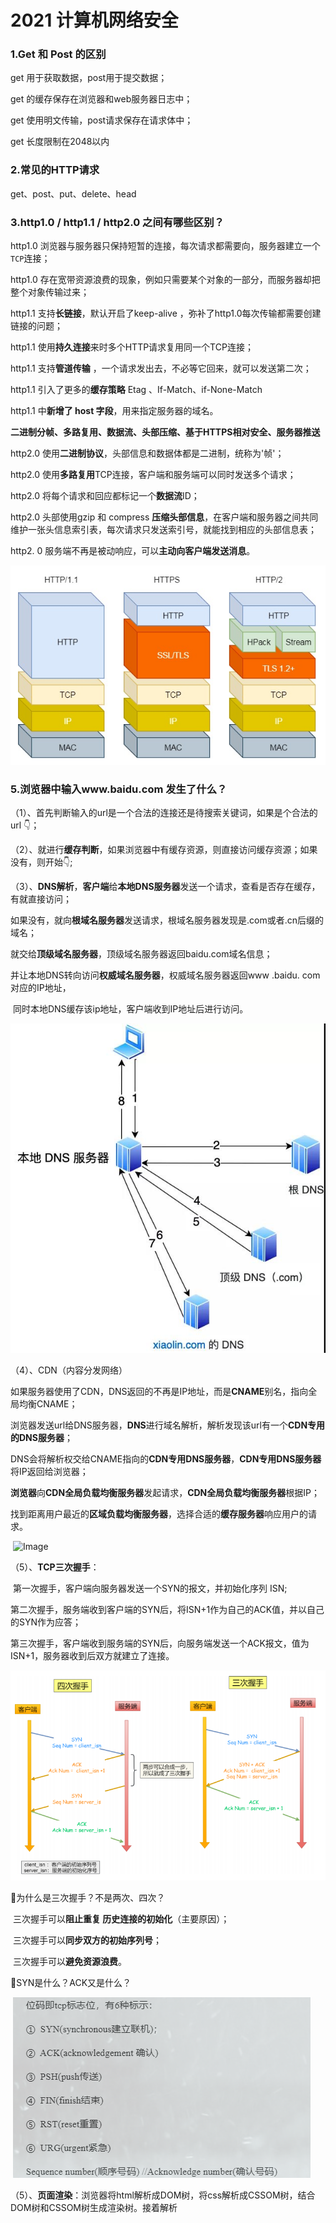 # 2021 计算机网络安全

### 1.Get 和 Post 的区别

get 用于获取数据，post用于提交数据；

get 的缓存保存在浏览器和web服务器日志中；

get 使用明文传输，post请求保存在请求体中；

get 长度限制在2048以内



### 2.常见的HTTP请求

get、post、put、delete、head



### 3.http1.0 / http1.1 / http2.0 之间有哪些区别？

http1.0 浏览器与服务器只保持短暂的连接，每次请求都需要向，服务器建立一个`TCP`连接；

http1.0 存在宽带资源浪费的现象，例如只需要某个对象的一部分，而服务器却把整个对象传输过来；



http1.1 支持**长链接**，默认开启了keep-alive ，弥补了http1.0每次传输都需要创建链接的问题；

http1.1 使用**持久连接**来时多个HTTP请求复用同一个TCP连接；

http1.1 支持**管道传输** ，一个请求发出去，不必等它回来，就可以发送第二次；

http1.1 引入了更多的**缓存策略** Etag 、If-Match、if-None-Match

http1.1 中**新增了 host 字段**，用来指定服务器的域名。



**二进制分帧、多路复用、数据流、头部压缩、基于HTTPS相对安全、服务器推送**

http2.0 使用**二进制协议**，头部信息和数据体都是二进制，统称为'帧'；

http2.0 使用**多路复用**TCP连接，客户端和服务端可以同时发送多个请求；

http2.0 将每个请求和回应都标记一个**数据流**ID；

http2.0 头部使用gzip 和 compress **压缩头部信息**，在客户端和服务器之间共同维护一张头信息索引表，每次请求只发送索引号，就能找到相应的头部信息表；

http2. 0 服务端不再是被动响应，可以**主动向客户端发送消息**。

![image-20210823230801537](assets\image-20210823230801537.png)



### 5.浏览器中输入www.baidu.com 发生了什么？

（1）、首先判断输入的url是一个合法的连接还是待搜索关键词，如果是个合法的url 👇；

（2）、就进行**缓存判断**，如果浏览器中有缓存资源，则直接访问缓存资源；如果没有，则开始👇;

（3）、**DNS解析**，**客户端**给**本地DNS服务器**发送一个请求，查看是否存在缓存，有就直接访问；

​			  如果没有，就向**根域名服务器**发送请求，根域名服务器发现是.com或者.cn后缀的域名；

​			  就交给**顶级域名服务器**，顶级域名服务器返回baidu.com域名信息；

​			  并让本地DNS转向访问**权威域名服务器**，权威域名服务器返回www .baidu. com对应的IP地址，

​			  同时本地DNS缓存该ip地址，客户端收到IP地址后进行访问。

![DNS解析过程](assets\DNS解析过程.jpg)

（4）、CDN（内容分发网络）

​			    如果服务器使用了CDN，DNS返回的不再是IP地址，而是**CNAME**别名，指向全局均衡CNAME；

​			    浏览器发送url给DNS服务器，**DNS**进行域名解析，解析发现该url有一个**CDN专用的DNS服务器**；

​			    DNS会将解析权交给CNAME指向的**CDN专用DNS服务器**，**CDN专用DNS服务器**将IP返回给浏览器；

​			    **浏览器**向**CDN全局负载均衡服务器**发起请求，**CDN全局负载均衡服务器**根据IP；

​			    找到距离用户最近的**区域负载均衡服务器**，选择合适的**缓存服务器**响应用户的请求。

​			    ![Image](https://cdn.nlark.com/yuque/0/2020/png/1500604/1603966294889-153271b5-4b9f-4470-b05f-c7a9f030d043.png)

（5）、**TCP三次握手**：

​				第一次握手，客户端向服务器发送一个SYN的报文，并初始化序列 ISN; 

​				第二次握手，服务端收到客户端的SYN后，将ISN+1作为自己的ACK值，并以自己的SYN作为应答；

​				第三次握手，客户端收到服务端的SYN后，向服务端发送一个ACK报文，值为ISN+1，服务器收到后双方就建立了连接。

![image-20210824001823518](assets\image-20210824001823518.png)

🌰为什么是三次握手？不是两次、四次？

​			三次握手可以**阻止重复 历史连接的初始化**（主要原因）；

​			三次握手可以**同步双方的初始序列号**；

​			三次握手可以**避免资源浪费**。

🌰SYN是什么？ACK又是什么？

​			![image-20210831193952312](assets\image-20210831193952312.png)

（5）、**页面渲染**：浏览器将html解析成DOM树，将css解析成CSSOM树，结合DOM树和CSSOM树生成渲染树。接着解析 <script> 标签，如果遇到了async属性，那么后续文档和JS脚本异步加载的，多个带async的标签不能保证加载顺序；如果遇到了defer属性，JS脚本需要等待后续文档加载完成之后再进行加载，多个带defer属性的标签能够保证加载顺序。

（6）、**TCP四次挥手**：

​				第一次挥手，客户端向服务器发送一个FIN的报文，之后进入FIN_Wait_1状态；

​				第二次挥手，服务端收到该报文后，向客户端发送ACK报文作为应答，接着服务端进入closed_wait状态；

​				第三次挥手，客户端收到服务端的ACK报文后，进入FIN_Wait_2状态，等待服务端数据处理完，继续向客户端发送一个FIN报文，之后服务端进入了Last_ack状态；

​				第四次挥手，客户端收到服务端的FIN报文后，就进入了Closed 状态，至此服务端已经完成了连接关闭。客户端在经过2msl后，自动进入closed状态，至此客户端进入了完成连接关闭。

![image-20210824002148707](assets\image-20210824002148707.png)





### 6.对Keep-alive的理解

http1.0 默认开启的长链接（`keep-alive` ），使用**持久连接**来使**多个http请求**复用同一个TCP连接，数据传输完成保持TCP连接不断开。

具有①减少CPU和内存的使用。②降低阻塞控制。③减小后续请求延迟。



### 7.什么是https协议？TCL/SSL 的工作原理是什么？



https是为了解决http中 ①内容可能被监听②不验证通信方身份的问题 产生的，这里的`s`表示TLS/SSL协议，其中SSL的实现，主要依赖于**对称加密、非对称加密、摘要算法、数字签名**这几种手段。

**对称加密**：加密和解密使用的密钥都是同一个，是对称的。

![image-20210824164440208](assets\image-20210824164440208.png)

**非对称加密**：存在两个密钥，一个公钥，一个私钥。公钥和私钥都可以用来加密解密，公钥加密的必须使用私钥解密。

![image-20210824165106050](assets\image-20210824165106050.png)

**混合加密**：对称加密+非对称加密，具体做法：**发送密文的一方**使用**对方的公钥**对“**对称密钥**”进行加密，然后**对方**用**自己的密钥**对“**对称的密钥**”解密；

![image-20210824181654551](assets\image-20210824181654551.png)

**摘要算法**：把任意长度的密钥压缩成固定长度，形成了一个独一无二的的”摘要“字符串；

摘要算法可以理解为“单向"加密算法，常用的算法是 SHA-2，只有算法，没有密钥，加密后的数据无法解密；

但是不具有机密性，如果黑客把传递的消息和摘要一起改了，完整鉴别不出完整性！

![image-20210824232025086](C:\Users\Administrator\AppData\Roaming\Typora\typora-user-images\image-20210824232025086.png)

**数字签名**：私钥对摘要的加密，可以由公钥解密后验证，把公钥私钥的用法反过来，私钥加密、公钥解密。

![image-20210824232905447](C:\Users\Administrator\AppData\Roaming\Typora\typora-user-images\image-20210824232905447.png)



### 8.HTTPS是如何保证安全的？

​			数字证书认证机构（CA）: 服务端向数字证书认证机构提出公开密钥申请，数字证书认证机构确定申请者的身份后，会对已申请的公开密钥做数字签名；然后分配这个已签名的公开密钥，并将公开密钥放入公钥证书后绑定在一起；服务端会将这份数字证书发送给客户端，以进行非对称加密通信；接收到证书的客户端使用数字证书认证机构的公开密钥，对服务器发送过来的数字签名进行认证，验证通过，则证明认证服务器公开密钥是真正有效的认证机构。



### 9.常见的状态码

| 状态码 | 含义                                       | 描述                                |
| ------ | ------------------------------------------ | ----------------------------------- |
| 1xx    | 信息状态码                                 | 接收的请求正在处理                  |
| 2xx    | 成功状态码                                 | 请求正常处理完毕                    |
| 204    | 响应头没有body数据                         |                                     |
| 206    | 相应头的body不是资源的全部                 |                                     |
| 3xx    | 重定向                                     | 客户端请求资源变动，需重新发送请求  |
| 301    | 永久重定向                                 | 请求资源不存在了，需要用新的url访问 |
| 302    | 临时重定向                                 | 请求资源还在，暂时用新的url访问     |
| 304    | 缓存重定向                                 | 重定向已缓存文件                    |
| 4xx    | 客户端错误                                 |                                     |
| 403    | 服务器禁止访问资源                         |                                     |
| 404    | 请求的资源找不到                           |                                     |
| 5xx    | 服务器内部错误                             |                                     |
| 501    | 客户端请求的功能还不支持                   |                                     |
| 502    | 服务器自身工作正常，访问后端服务器发生错误 |                                     |
| 503    | 服务器很忙，暂时无法响应                   |                                     |



### 10.TCP和UDP的区别

UDP(用户数据报协议)：对应用层交下来的报文，不合并、不拆分，只是在其上面加个首部就交给网络层；

TCP(传输控制协议)：把上应用层交下来的数据看成无结构的字节流来发送。

①TCP是面向连接协议，建立连接3次握手，断开连接4次挥手；UDP是面向无连接，接收端从消息队列读取，发送端将数据发送到网络。

②TCP提供可靠服务，传输过程可以确保数据无差错，不丢失；UDP尽可能传递数据，但不保证数据是否安全到达。

③TCP面向字节流，将应用层报文看作无结构的字节流，芬姐为多个报文段传输后，在目的站重新装配；UDP面向报文，不合并也不拆分，只保留报文边界。

④TCP只能点对点，双工传输；UDP支持一对一、一对多、多对一和多对多传输。

⑤TCP传输效率低；UDP传输效率高。



### 11.TCP和UDP的使用场景

TCP：SMTP(电子邮件)、Telnet(传输终端接入)、Http(万维网)、FTP(文件传输系统)；

UDP：DNS(域名服务系统)、TFTP(文件传输)、SNMP(网络管理)、NFS(远程文件服务器)；



### 12.TCP粘包是怎么回事？ 如何解决？

如果一次请求发送的数据量较小，没达到缓冲区大小，TCP则会将多个请求合并为同一个请求进行发送，这就造成了TCP粘包的问题。



解决方案：①发送端将每个报封装成固定长度；

​					②发送端在每个包末尾使用固定分隔符；

​					③将消息分成头部和消息体，头部信息足够长才算读到一个完整的消息。



